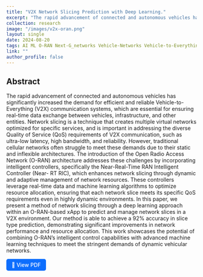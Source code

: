 ```yaml
---
title: "V2X Network Slicing Prediction with Deep Learning."
excerpt: "The rapid advancement of connected and autonomous vehicles has significantly increased the demand for efficient and reliable Vehicle-to-Everything (V2X) communication systems, which are essential for ensuring real-time data exchange between vehicles, infrastructure, and other entities. Network slicing is a technique that creates multiple virtual networks optimized for specific services, and is important in addressing the diverse Quality of Service (QoS) requirements of V2X communication, such as ultra-low latency, high bandwidth, and reliability. However, traditional cellular networks often struggle to meet these demands due to their static and inflexible architectures. The introduction of the Open Radio Access Network (O-RAN) architecture addresses these challenges by incorporating intelligent controllers, specifically the Near-Real-Time RAN Intelligent Controller (Near- RT RIC), which enhances network slicing through dynamic and adaptive management of network resources."
collection: research
image: "/images/v2x-oran.png"
layout: single
date: 2024-08-20
tags: AI ML O-RAN Next-G_networks Vehicle-Networks Vehicle-to-Everything (V2X)
link: ""
author_profile: false
---
```


## Abstract 

The rapid advancement of connected and autonomous vehicles has significantly increased the demand for efficient and reliable Vehicle-to-Everything (V2X) communication systems, which are essential for ensuring real-time data exchange between vehicles, infrastructure, and other entities. Network slicing is a technique that creates multiple virtual networks optimized for specific services, and is important in addressing the diverse Quality of Service (QoS) requirements of V2X communication, such as ultra-low latency, high bandwidth, and reliability. However, traditional cellular networks often struggle to meet these demands due to their static and inflexible architectures. The introduction of the Open Radio Access Network (O-RAN) architecture addresses these challenges by incorporating intelligent controllers, specifically the Near-Real-Time RAN Intelligent Controller (Near- RT RIC), which enhances network slicing through dynamic and adaptive management of network resources. These controllers leverage real-time data and machine learning algorithms to optimize resource allocation, ensuring that each network slice meets its specific QoS requirements even in highly dynamic environments. In this paper, we present a method of network slicing through a deep learning approach within an O-RAN-based xApp to predict and manage network slices in a V2X environment. Our method is able to achieve a 92% accuracy in slice type prediction, demonstrating significant improvements in network performance and resource allocation. This work showcases the potential of combining O-RAN’s intelligent control capabilities with advanced machine learning techniques to meet the stringent demands of dynamic vehicular networks. 

<a href="/files/Network_Slice_ORAN.pdf" target="_blank" style="display: inline-block; padding: 0.5em 1em; color: white; background-color: #0d6efd; border-radius: 5px; text-decoration: none; font-weight: 500;">
  📄 View PDF
</a>